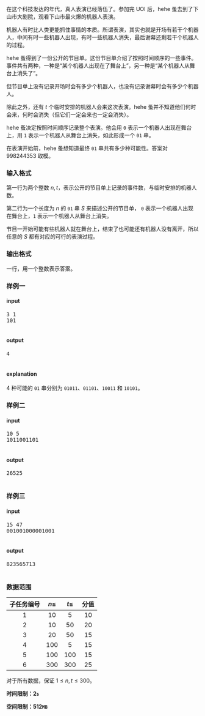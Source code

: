 在这个科技发达的年代，真人表演已经落伍了。参加完 UOI 后，hehe 蚤去到了下山市大剧院，观看下山市最火爆的机器人表演。

机器人有时比人类更能抓住事情的本质。所谓表演，其实也就是开场有若干个机器人，中间有时一些机器人出现，有时一些机器人消失，最后谢幕还剩若干个机器人的过程。

hehe 蚤得到了一份公开的节目单。这份节目单介绍了按照时间顺序的一些事件。事件共有两种，一种是“某个机器人出现在了舞台上”，另一种是“某个机器人从舞台上消失了”。

但节目单上没有记录开场时会有多少个机器人，也没有记录谢幕时会有多少个机器人。

除此之外，还有 $t$ 个临时安排的机器人会来这次表演。hehe 蚤并不知道他们何时会来，何时会消失（但它们一定会来也一定会消失）。

hehe 蚤决定按照时间顺序记录整个表演。他会用 `0` 表示一个机器人出现在舞台上，用 `1` 表示一个机器人从舞台上消失，如此形成一个 `01` 串。

在表演开始前，hehe 蚤想知道最终 `01` 串共有多少种可能性。答案对 $998244353$ 取模。


### 输入格式

第一行为两个整数 $n, t$，表示公开的节目单上记录的事件数，与临时安排的机器人数。

第二行为一个长度为 $n$ 的 `01` 串 $S$ 来描述公开的节目单， `0` 表示一个机器人出现在舞台上，`1` 表示一个机器人从舞台上消失。

节目一开始可能有些机器人就在舞台上，结束了也可能还有机器人没有离开，所以任意的 $S$ 都有对应的可行的表演过程。


### 输出格式

一行，用一个整数表示答案。

### 样例一

#### input
<pre>
3 1
101

</pre>

#### output
<pre>
4

</pre>

#### explanation

$4$ 种可能的 `01` 串分别为 `01011`、`01101`、`10011` 和 `10101`。

### 样例二

#### input
<pre>
10 5
1011001101

</pre>

#### output
<pre>
26525

</pre>

### 样例三

#### input
<pre>
15 47
001001000001001

</pre>

#### output
<pre>
823565713

</pre>

### 数据范围

|子任务编号|$n \leq$|$t \leq$|分值|
|:-:|:-:|:-:|:-:|
|$1$|$10$|$5$|$10$|
|$2$|$10$|$50$|$20$|
|$3$|$20$|$50$|$15$|
|$4$|$100$|$5$|$15$|
|$5$|$100$|$100$|$15$|
|$6$|$300$|$300$|$25$|

对于所有数据，保证 $1 \leq n, t \leq 300$。

**时间限制：$2\texttt{s}$**

**空间限制：$512\texttt{MB}$**